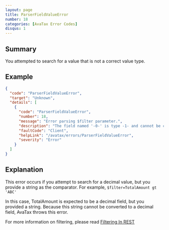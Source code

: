 ```yaml
---
layout: page
title: ParserFieldValueError
number: 18
categories: [AvaTax Error Codes]
disqus: 1
---
```


## Summary

You attempted to search for a value that is not a correct value type.

## Example

```json
{
  "code": "ParserFieldValueError",
  "target": "Unknown",
  "details": [
    {
      "code": "ParserFieldValueError",
      "number": 18,
      "message": "Error parsing $filter parameter.",
      "description": "The field named '-0-' is type -1- and cannot be compared to '-2-'",
      "faultCode": "Client",
      "helpLink": "/avatax/errors/ParserFieldValueError",
      "severity": "Error"
    }
  ]
}
```

## Explanation

This error occurs if you attempt to search for a decimal value, but you provide a string as the comparator.  For example, `$filter=TotalAmount gt 'ABC'`
    
In this case, TotalAmount is expected to be a decimal field, but you provided a string.  Because this string cannot be converted to a decimal field, AvaTax throws this error.

For more information on filtering, please read <a href="/avatax/filtering-in-rest/">Filtering In REST</a>
